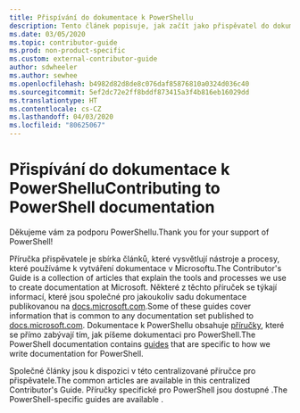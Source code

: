 ```yaml
---
title: Přispívání do dokumentace k PowerShellu
description: Tento článek popisuje, jak začít jako přispěvatel do dokumentace k PowerShellu.
ms.date: 03/05/2020
ms.topic: contributor-guide
ms.prod: non-product-specific
ms.custom: external-contributor-guide
author: sdwheeler
ms.author: sewhee
ms.openlocfilehash: b4982d82d8de8c076daf85876810a0324d036c40
ms.sourcegitcommit: 5ef2dc72e2ff8bddf873415a3f4b816eb16029dd
ms.translationtype: HT
ms.contentlocale: cs-CZ
ms.lasthandoff: 04/03/2020
ms.locfileid: "80625067"
---
```

# <a name="contributing-to-powershell-documentation"></a><span data-ttu-id="8d4a5-103">Přispívání do dokumentace k PowerShellu</span><span class="sxs-lookup"><span data-stu-id="8d4a5-103">Contributing to PowerShell documentation</span></span>

<span data-ttu-id="8d4a5-104">Děkujeme vám za podporu PowerShellu.</span><span class="sxs-lookup"><span data-stu-id="8d4a5-104">Thank you for your support of PowerShell!</span></span>

<span data-ttu-id="8d4a5-105">Příručka přispěvatele je sbírka článků, které vysvětlují nástroje a procesy, které používáme k vytváření dokumentace v Microsoftu.</span><span class="sxs-lookup"><span data-stu-id="8d4a5-105">The Contributor's Guide is a collection of articles that explain the tools and processes we use to create documentation at Microsoft.</span></span> <span data-ttu-id="8d4a5-106">Některé z těchto příruček se týkají informací, které jsou společné pro jakoukoliv sadu dokumentace publikovanou na [docs.microsoft.com][docs].</span><span class="sxs-lookup"><span data-stu-id="8d4a5-106">Some of these guides cover information that is common to any documentation set published to [docs.microsoft.com][docs].</span></span> <span data-ttu-id="8d4a5-107">Dokumentace k PowerShellu obsahuje [příručky][psdocs], které se přímo zabývají tím, jak píšeme dokumentaci pro PowerShell.</span><span class="sxs-lookup"><span data-stu-id="8d4a5-107">The PowerShell documentation contains [guides][psdocs] that are specific to how we write documentation for PowerShell.</span></span>

<span data-ttu-id="8d4a5-108">Společné články jsou k dispozici v této centralizované příručce pro přispěvatele.</span><span class="sxs-lookup"><span data-stu-id="8d4a5-108">The common articles are available in this centralized Contributor's Guide.</span></span> <span data-ttu-id="8d4a5-109">Příručky specifické pro PowerShell jsou dostupné .</span><span class="sxs-lookup"><span data-stu-id="8d4a5-109">The PowerShell-specific guides are available .</span></span>

<!--link refs-->
[docs]: https://docs.microsoft.com/
[psdocs]: https://docs.microsoft.com/powershell/scripting/community/contributing/overview
